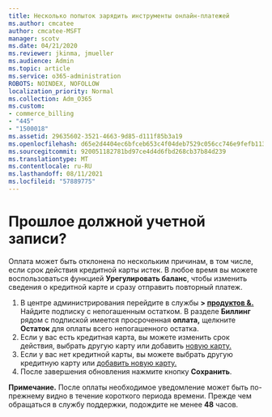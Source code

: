 ```yaml
---
title: Несколько попыток зарядить инструменты онлайн-платежей
ms.author: cmcatee
author: cmcatee-MSFT
manager: scotv
ms.date: 04/21/2020
ms.reviewer: jkinma, jmueller
ms.audience: Admin
ms.topic: article
ms.service: o365-administration
ROBOTS: NOINDEX, NOFOLLOW
localization_priority: Normal
ms.collection: Adm_O365
ms.custom:
- commerce_billing
- "445"
- "1500018"
ms.assetid: 29635602-3521-4663-9d85-d111f85b3a19
ms.openlocfilehash: d65e2d4404ec6bfceb653c4f04deb7529c056cc746e9fefb113cdc1fd16261b1
ms.sourcegitcommit: 920051182781bd97ce4d4d6fbd268cb37b84d239
ms.translationtype: MT
ms.contentlocale: ru-RU
ms.lasthandoff: 08/11/2021
ms.locfileid: "57889775"
---
```

# <a name="past-due-account"></a>Прошлое должной учетной записи?

Оплата может быть отклонена по нескольким причинам, в том числе, если срок действия кредитной карты истек. В любое время вы можете воспользоваться функцией **Урегулировать баланс**, чтобы изменить сведения о кредитной карте и сразу отправить повторный платеж.

1. В центре администрирования перейдите в службы **> [продуктов &.](https://go.microsoft.com/fwlink/p/?linkid=842054)**
Найдите подписку с непогашенным остатком. В разделе **Биллинг** рядом с подпиской имеется просроченная **оплата,** щелкните **Остаток** для оплаты всего непогашенного остатка.
2. Если у вас есть кредитная карта, вы можете изменить срок действия, выбрать другую карту или добавить [новую карту.](https://docs.microsoft.com/microsoft-365/commerce/billing-and-payments/manage-payment-methods)
3. Если у вас нет кредитной карты, вы можете выбрать другую кредитную карту или [добавить новую карту.](https://docs.microsoft.com/microsoft-365/commerce/billing-and-payments/manage-payment-methods)
4. После завершения обновления нажмите кнопку **Сохранить**.

**Примечание.** После оплаты необходимое уведомление может быть по-прежнему видно в течение короткого периода времени. Прежде чем обращаться в службу поддержки, подождите не менее **48** часов.
